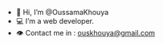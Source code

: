 - 👋 Hi, I’m @OussamaKhouya
- 💻 I’m a web developer.
- 👁️ Contact me in : ouskhouya@gmail.com


<!---
OussamaKhouya/OussamaKhouya is a ✨ special ✨ repository because its `README.md` (this file) appears on your GitHub profile.
You can click the Preview link to take a look at your changes.
--->
